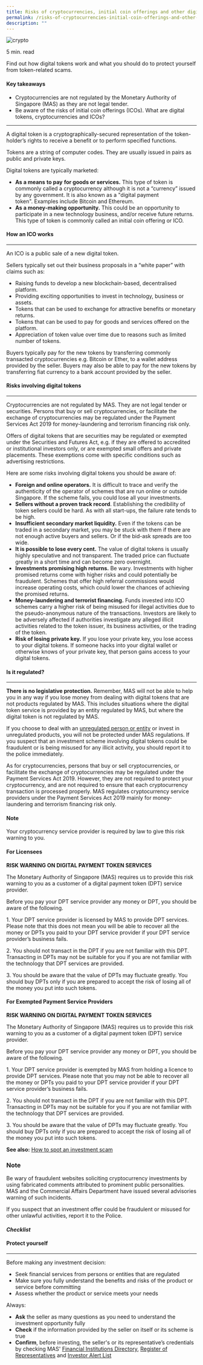 ```yaml
---
title: Risks of cryptocurrencies, initial coin offerings and other digital tokens
permalink: /risks-of-cryptocurrencies-initial-coin-offerings-and-other-digital-tokens/
description: ""
---
```

![crypto](/images/crypto%20coins%20tokens.jfif)

5 min. read

Find out how digital tokens work and what you should do to protect yourself from token-related scams.

#### Key takeaways

*   Cryptocurrencies are not regulated by the Monetary Authority of Singapore (MAS) as they are not legal tender.
*   Be aware of the risks of initial coin offerings (ICOs).
What are digital tokens, cryptocurrencies and ICOs?
---------------------------------------------------

A digital token is a cryptographically-secured representation of the token-holder’s rights to receive a benefit or to perform specified functions.

Tokens are a string of computer codes. They are usually issued in pairs as public and private keys.

Digital tokens are typically marketed:

*   **As a means** **to pay** **for goods or services.** This type of token is commonly called a cryptocurrency although it is not a “currency” issued by any government. It is also known as a "digital payment token". Examples include Bitcoin and Ethereum.   
*   **As a money-making opportunity.** This could be an opportunity to participate in a new technology business, and/or receive future returns. This type of token is commonly called an initial coin offering or ICO.

#### How an ICO works
----------------

An ICO is a public sale of a new digital token.

Sellers typically set out their business proposals in a “white paper” with claims such as:

*   Raising funds to develop a new blockchain-based, decentralised platform.
*   Providing exciting opportunities to invest in technology, business or assets.
*   Tokens that can be used to exchange for attractive benefits or monetary returns.
*   Tokens that can be used to pay for goods and services offered on the platform.
*   Appreciation of token value over time due to reasons such as limited number of tokens.

Buyers typically pay for the new tokens by transferring commonly transacted cryptocurrencies e.g. Bitcoin or Ether, to a wallet address provided by the seller. Buyers may also be able to pay for the new tokens by transferring fiat currency to a bank account provided by the seller.

#### Risks involving digital tokens
------------------------------

Cryptocurrencies are not regulated by MAS. They are not legal tender or securities. Persons that buy or sell cryptocurrencies, or facilitate the exchange of cryptocurrencies may be regulated under the Payment Services Act 2019 for money-laundering and terrorism financing risk only.

Offers of digital tokens that are securities may be regulated or exempted under the Securities and Futures Act, e.g. if they are offered to accredited or institutional investors only, or are exempted small offers and private placements. These exemptions come with specific conditions such as advertising restrictions.

Here are some risks involving digital tokens you should be aware of:

*   **Foreign and online operators.** It is difficult to trace and verify the authenticity of the operator of schemes that are run online or outside Singapore. If the scheme fails, you could lose all your investments.
*   **Sellers without a proven track record**. Establishing the credibility of token sellers could be hard. As with all start-ups, the failure rate tends to be high.
*   **Insufficient secondary market liquidity.** Even if the tokens can be traded in a secondary market, you may be stuck with them if there are not enough active buyers and sellers. Or if the bid-ask spreads are too wide.
*   **It is possible to lose every cent.** The value of digital tokens is usually highly speculative and not transparent. The traded price can fluctuate greatly in a short time and can become zero overnight.
*   **Investments promising high returns.** Be wary. Investments with higher promised returns come with higher risks and could potentially be fraudulent. Schemes that offer high referral commissions would increase operating costs, which could lower the chances of achieving the promised returns.
*   **Money-laundering and terrorist financing.** Funds invested into ICO schemes carry a higher risk of being misused for illegal activities due to the pseudo-anonymous nature of the transactions. Investors are likely to be adversely affected if authorities investigate any alleged illicit activities related to the token issuer, its business activities, or the trading of the token.
*   **Risk of losing private key.** If you lose your private key, you lose access to your digital tokens. If someone hacks into your digital wallet or otherwise knows of your private key, that person gains access to your digital tokens.

#### Is it regulated?
----------------

**There is no legislative protection.** Remember, MAS will not be able to help you in any way if you lose money from dealing with digital tokens that are not products regulated by MAS. This includes situations where the digital token service is provided by an entity regulated by MAS, but where the digital token is not regulated by MAS.

If you choose to deal with an [unregulated person or entity](https://www.moneysense.gov.sg/articles/2018/11/dealing-with-unregulated-persons) or invest in unregulated products, you will not be protected under MAS regulations. If you suspect that an investment scheme involving digital tokens could be fraudulent or is being misused for any illicit activity, you should report it to the police immediately.

As for cryptocurrencies, persons that buy or sell cryptocurrencies, or facilitate the exchange of cryptocurrencies may be regulated under the Payment Services Act 2019. However, they are not required to protect your cryptocurrency, and are not required to ensure that each cryptocurrency transaction is processed properly. MAS regulates cryptocurrency service providers under the Payment Services Act 2019 mainly for money-laundering and terrorism financing risk only.

#### Note

Your cryptocurrency service provider is required by law to give this risk warning to you.

#### For Licensees

**RISK WARNING ON DIGITAL PAYMENT TOKEN SERVICES**

  
The Monetary Authority of Singapore (MAS) requires us to provide this risk warning to you as a customer of a digital payment token (DPT) service provider.

Before you pay your DPT service provider any money or DPT, you should be aware of the following.

1\. Your DPT service provider is licensed by MAS to provide DPT services. Please note that this does not mean you will be able to recover all the money or DPTs you paid to your DPT service provider if your DPT service provider’s business fails.

2\. You should not transact in the DPT if you are not familiar with this DPT. Transacting in DPTs may not be suitable for you if you are not familiar with the technology that DPT services are provided.

3\. You should be aware that the value of DPTs may fluctuate greatly. You should buy DPTs only if you are prepared to accept the risk of losing all of the money you put into such tokens.

#### For Exempted Payment Service Providers


**RISK WARNING ON DIGITAL PAYMENT TOKEN SERVICES**

The Monetary Authority of Singapore (MAS) requires us to provide this risk warning to you as a customer of a digital payment token (DPT) service provider.

Before you pay your DPT service provider any money or DPT, you should be aware of the following.

1\. Your DPT service provider is exempted by MAS from holding a licence to provide DPT services. Please note that you may not be able to recover all the money or DPTs you paid to your DPT service provider if your DPT service provider’s business fails.

2\. You should not transact in the DPT if you are not familiar with this DPT. Transacting in DPTs may not be suitable for you if you are not familiar with the technology that DPT services are provided.

3\. You should be aware that the value of DPTs may fluctuate greatly. You should buy DPTs only if you are prepared to accept the risk of losing all of the money you put into such tokens.

**See also:** [How to spot an investment scam](https://www.moneysense.gov.sg/articles/2018/10/how-to-spot-an-investment-scam)

### Note

Be wary of fraudulent websites soliciting cryptocurrency investments by using fabricated comments attributed to prominent public personalities. MAS and the Commercial Affairs Department have issued several advisories warning of such incidents.

If you suspect that an investment offer could be fraudulent or misused for other unlawful activities, report it to the Police.

#### *Checklist*

#### Protect yourself
----------------

Before making any investment decision:

*   Seek financial services from persons or entities that are regulated
*   Make sure you fully understand the benefits and risks of the product or service before committing
*   Assess whether the product or service meets your needs

Always:

*   **Ask** the seller as many questions as you need to understand the investment opportunity fully
*   **Check** if the information provided by the seller on itself or its scheme is true
*   **Confirm**, before investing, the seller's or its representative’s credentials by checking MAS' [Financial Institutions Directory](https://eservices.mas.gov.sg/fid), [Register of Representatives](https://eservices.mas.gov.sg/rr) and [Investor Alert List](http://www.mas.gov.sg/IAL.aspx)